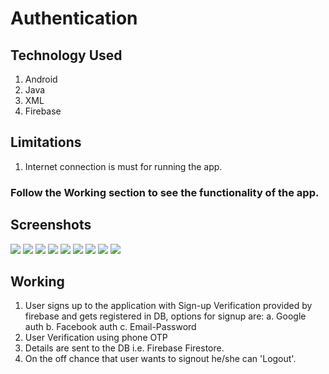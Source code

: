 # Authentication

## Technology Used
1. Android
2. Java
3. XML
4. Firebase

## Limitations
1. Internet connection is must for running the app.

### Follow the Working section to see the functionality of the app.

## Screenshots
![](Screenshots/welcome_activity.jpg)
![](Screenshots/signup_activity.jpg)
![](Screenshots/otp_verify.jpg)
![](Screenshots/login_activity.jpg)
![](Screenshots/reset_password.jpg)
![](Screenshots/tags.jpg)
![](Screenshots/trending.jpg)
![](Screenshots/explore.jpg)
![](Screenshots/saved.jpg)

## Working
1. User signs up to the application with Sign-up Verification provided by firebase and gets registered in DB, options for signup are:
  a. Google auth
  b. Facebook auth
  c. Email-Password
2. User Verification using phone OTP
3. Details are sent to the DB i.e. Firebase Firestore.
4. On the off chance that user wants to signout he/she can 'Logout'.
